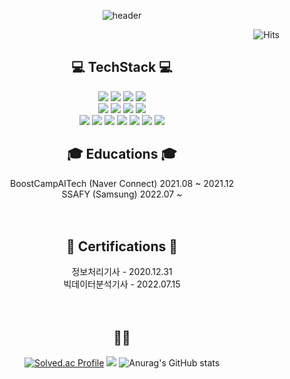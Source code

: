 
<div align="center">

![header](https://capsule-render.vercel.app/api?type=rect&color=timeGradient&height=200&section=header&text=Hello%20World%20!&fontSize=50&animation=scaleIn)
  
  <div align="right">
  
  ![Hits](https://hits.seeyoufarm.com/api/count/incr/badge.svg?url=https%3A%2F%2Fgithub.com%2Fjodong2&count_bg=%23FFDAC7&title_bg=%23FFADAD&icon=&icon_color=%23E7E7E7&title=hits&edge_flat=true)
  
</div>
  
## 💻 TechStack 💻

<div>
  <img src="https://img.shields.io/badge/Spring-6DB33F?style=for-the-badge&logo=Spring&logoColor=white"/>
  <img src="https://img.shields.io/badge/SpringBoot-6DB33F?style=for-the-badge&logo=SpringBoot&logoColor=white"/>
  <img src="https://img.shields.io/badge/FastAPI-5C3EE8?style=for-the-badge&logo=FastAPI&logoColor=white"/>
   <img src="https://img.shields.io/badge/Vue.js-4FC08D?style=for-the-badge&logo=vue.js&logoColor=white"/>
</div>
<div>
  <img src="https://img.shields.io/badge/Python-3776AB?style=for-the-badge&logo=Python&logoColor=white"/>
  <img src="https://img.shields.io/badge/Pytorch-EE4C2C?style=for-the-badge&logo=Pytorch&logoColor=white"/>
  <img src="https://img.shields.io/badge/Pandas-150458?style=for-the-badge&logo=pandas&logoColor=white"/>
  <img src="https://img.shields.io/badge/sklearn-F7931E?style=for-the-badge&logo=scikit-learn&logoColor=white"/>
</div>
<div>
  <img src="https://img.shields.io/badge/Git-F05032?style=flat-square&logo=Git&logoColor=white"/>
  <img src="https://img.shields.io/badge/MySQL-4479A1?style=flat-square&logo=MySQL&logoColor=white"/>
  <img src="https://img.shields.io/badge/OpenCV-5C3EE8?style=flat-square&logo=OpenCV&logoColor=white"/>
  <img src="https://img.shields.io/badge/Airflow-017CEE?style=flat-square&logo=ApacheAirflow&logoColor=white"/>
  <img src="https://img.shields.io/badge/EC2-FF9900?style=flat-square&logo=AmazonEC2&logoColor=white"/>
  <img src="https://img.shields.io/badge/S3-569A31?style=flat-square&logo=AmazonS3&logoColor=white"/>
  <img src="https://img.shields.io/badge/Docker-2496ED?style=flat-square&logo=docker&logoColor=white"/>
</div>
  
## 🎓 Educations 🎓
BoostCampAITech (Naver Connect) 2021.08 ~ 2021.12 <br>
SSAFY (Samsung) 2022.07 ~ <br>
  <br>
  <br>
## 📝 Certifications 📝
  정보처리기사 - 2020.12.31 <br>
  빅데이터분석기사 - 2022.07.15<br>
  <br>
  <br>
  
## 👊🏼
[![Solved.ac Profile](http://mazassumnida.wtf/api/v2/generate_badge?boj=singy123)](https://solved.ac/singy123/)
  <img src="http://mazandi.herokuapp.com/api?handle=singy123&theme=warm"/>
![Anurag's GitHub stats](https://github-readme-stats.vercel.app/api?username=JODONG2&show_icons=true&theme=radical)


</div>
<!--
**JODONG2/JODONG2** is a ✨ _special_ ✨ repository because its `README.md` (this file) appears on your GitHub profile.

Here are some ideas to get you started:

- 🔭 I’m currently working on ...
- 🌱 I’m currently learning ...
- 👯 I’m looking to collaborate on ...
- 🤔 I’m looking for help with ...
- 💬 Ask me about ...
- 📫 How to reach me: ...
- 😄 Pronouns: ...
- ⚡ Fun fact: ...
-->

